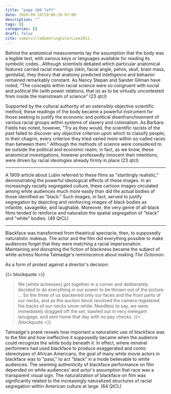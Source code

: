 ```yaml
---
title: "page 160 left"
date: 2020-09-16T19:06:20-07:00
description: ""
tags: []
categories: []
draft: false
cite: somervilleQueeringColorLine2012
---
```

Behind the anatomical measurements lay the assumption that the body was a legible text, with various keys or languages available for reading its symbolic codes...Although scientists debated which particular anatomical features carried racial meanings (skin, facial angle, pelvis, skull, brain mass, genitalia), they theory that anatomy predicted intelligence and behavior remained remarkably constant. As Nancy Stepan and Sander Gilman have noted, "The concepts within racial science were so congruent with social and political life (with power relations, that is) as to be virtually uncontested from inside the mainstream of science" (23 qtcl)

Supported by the cultural authority of an ostensibly objective scientific method, these readings of the body became a powerful instrument for those seeking to justify the economic and political disenfranchisement of various racial groups within systems of slavery and colonialism. As Barbara Fields has noted, however, "Try as they would, the scientific racists of the past failed to discover any objective criterion upon which to classify people; to their chagrin, every criterion they tried varied more within so-called races than between them." Although the methods of science were considered to be outside the political and economic realm, in fact, as we know, these anatomical investigations, however professedly innocent their intentions, were driven by racial ideologies already firmly in place (23 qtcl)

***

A 1909 article about Lubin referred to these films as "startlingly realistic," demonstrating the powerful ideological effects of these images. In an increasingly racially segregated culture, these cartoon images circulated among white audiences much more easily than did the actual bodies of those identified as "black." Such images, in fact, served to justify segregation by depicting and reinforcing images of black bodies as infantile, savagelike, and laughable. Moreover, the very genre of all-black films tended to reinforce and naturalize the spatial segregation of "black" and "white" bodies. (49 QtCL)

***

Blackface was transformed from theatrical spectacle, then, to supposedly naturalistic makeup. 
The actor and the film did everything possible to make audiences forget that they were matching a racial impersonation. 
Maintaining and disrupting the fiction of blackness became the subject of white actress Norma Talmadge's reminiscence about making *The Octoroon*. 

As a form of protest against a director's decision:

{{< blockquote >}}
> We [white actresses] got together in a corner and deliberately decided to do everything in our power to be thrown out of the picture. ... 
> So the three of us blackened only our faces and the front parts of our necks, and as the auction block revolved the camera registered the backs of our necks snow-white. 
> Needless to say, we were immediately dragged off the set, bawled out in very inelegant lanugage, and sent home that day with no pay checks.
{{< /blockquote >}}

Talmadge's prank reveals how important a naturalistic use of blackface was to the film and how ineffective it supposedly became when the audience could recognize the white body beneath it. 
In effect, where minstrel performers had used blackface to produce exaggerated and comic stereotypes of African Americans, the goal of many white movie actors in blackface was to "pass," to act "black" in a mode believable to white audiences. 
The seeming authenticity of blackface performance on film depended on white audiences' and actor's assumption that race was a transparent visual sign. 
The naturalization of blackface on film was significantly related to the increasingly naturalized structures of racial segregation within American culture at large. (64 QtCL)

